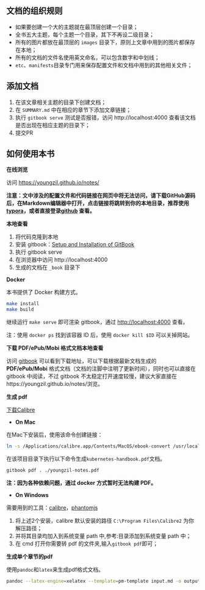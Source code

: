 ## 文档的组织规则

- 如果要创建一个大的主题就在最顶层创建一个目录；
- 全书五大主题，每个主题一个目录，其下不再设二级目录；
- 所有的图片都放在最顶层的 `images` 目录下，原则上文章中用到的图片都保存在本地；
- 所有的文档的文件名使用英文命名，可以包含数字和中划线；
- `etc`、`manifests`目录专门用来保存配置文件和文档中用到的其他相关文件；

## 添加文档

1. 在该文章相关主题的目录下创建文档；
2. 在 `SUMMARY.md` 中在相应的章节下添加文章链接；
3. 执行 `gitbook serve` 测试是否报错，访问 http://localhost:4000 查看该文档是否出现在相应主题的目录下；
4. 提交PR

## 如何使用本书

**在线浏览**

访问 https://youngzil.github.io/notes/

**注意：文中涉及的配置文件和代码链接在网页中将无法访问，请下载GitHub源码后，在Markdown编辑器中打开，点击链接将跳转到你的本地目录，推荐使用[typora](https://typora.io)，或者直接登录[github](https://github.com/youngzil) 查看。**

**本地查看**

1. 将代码克隆到本地
2. 安装 gitbook：[Setup and Installation of GitBook](https://github.com/GitbookIO/gitbook/blob/master/docs/setup.md)
3. 执行 gitbook serve
4. 在浏览器中访问 http://localhost:4000
5. 生成的文档在 `_book` 目录下

**Docker**

本书提供了 Docker 构建方式。

```bash
make install
make build
```

继续运行 `make serve` 即可渲染 gitbook，通过 <http://localhost:4000> 查看。

注：使用 `docker ps` 找到该容器 ID 后，使用  `docker kill $ID`  可以关掉网站。

**下载 PDF/ePub/Mobi 格式文档本地查看**

访问 [gitbook](https://youngzil.gitbook.io/notes/) 可以看到下载地址，可以下载根据最新文档生成的 **PDF/ePub/Mobi** 格式文档（文档的注脚中注明了更新时间），同时也可以直接在 gitbook 中阅读，不过 gitbook 不太稳定打开速度较慢，建议大家直接在https://youngzil.github.io/notes/浏览。

**生成 pdf**

[下载Calibre](http://calibre-ebook.com/download)

- **On Mac**

在Mac下安装后，使用该命令创建链接：

```bash
ln -s /Applications/calibre.app/Contents/MacOS/ebook-convert /usr/local/bin
```

在该项目目录下执行以下命令生成`kubernetes-handbook.pdf`文档。

```bash
gitbook pdf . ./youngzil-notes.pdf
```

**注：因为各种依赖问题，通过 docker 方式暂时无法构建 PDF。**

- **On Windows**

需要用到的工具：[calibre](http://calibre-ebook.com/)，[phantomjs](http://phantomjs.org/download.html)

1. 将上述2个安装，calibre 默认安装的路径 `C:\Program Files\Calibre2` 为你解压路径；
2. 并将其目录均加入到系统变量 path 中,参考:目录添加到系统变量 path 中；
3. 在 cmd 打开你需要转 pdf 的文件夹,输入`gitbook pdf`即可；

**生成单个章节的pdf**

使用`pandoc`和`latex`来生成pdf格式文档。

```bash
pandoc --latex-engine=xelatex --template=pm-template input.md -o output.pdf
```